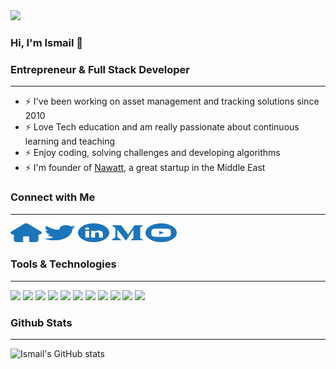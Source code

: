 <img src="https://pbs.twimg.com/profile_banners/111379418/1519443534/1500x500" />

### Hi, I'm Ismail 👋

### Entrepreneur & Full Stack Developer
___
* ⚡ I've been working on asset management and tracking solutions since 2010
* ⚡ Love Tech education and am really passionate about continuous learning and teaching
* ⚡ Enjoy coding, solving challenges and developing algorithms
* ⚡ I'm founder of <a href="https://nawatt.com" target="_blank">Nawatt</a>, a great startup in the Middle East

<!--
**ialkamal/ialkamal** is a ✨ _special_ ✨ repository because its `README.md` (this file) appears on your GitHub profile.

Here are some ideas to get you started:

- 🔭 I’m currently working on ...
- 🌱 I’m currently learning ...
- 👯 I’m looking to collaborate on ...
- 🤔 I’m looking for help with ...
- 💬 Ask me about ...
- 📫 How to reach me: ...
- 😄 Pronouns: ...
- ⚡ Fun fact: ...
-->

### Connect with Me
___
<a href="https://www.ismailalkamal.com/"><img src="./home.svg" width='50' height="30" style="background-color:'white'"/></a>
<a href="https://twitter.com/ialkamal"><img src="./twitter.svg" width="50" height="30" /></a>
<a href="https://www.linkedin.com/in/ismailalkamal/"><img src="./linkedin.svg" width="50" height="30" /></a>
<a href="https://medium.com/@ialkamal"><img src="./medium.svg" width="50" height="30" /></a>
<a href="https://www.youtube.com/channel/UCARLLCT9zEWTVJespFNWi0Q"><img src="./youtube.svg" width="50" height="30" /></a>

### Tools & Technologies
___
![](https://img.shields.io/badge/Code-React-informational?style=flat-square&logo=React&logoColor=white&color=1b75bb) ![](https://img.shields.io/badge/Code-Node.js-informational?style=flat-square&logo=Node.js&logoColor=white&color=1b75bb) ![](https://img.shields.io/badge/Code-JavaScript-informational?style=flat-square&logo=JavaScript&logoColor=white&color=1b75bb) ![](https://img.shields.io/badge/Code-HTML-informational?style=flat-square&logo=HTML5&logoColor=white&color=1b75bb) ![](https://img.shields.io/badge/Code-CSS-informational?style=flat-square&logo=CSS3&logoColor=white&color=1b75bb) ![](https://img.shields.io/badge/Code-Python-informational?style=flat-square&logo=Python&logoColor=white&color=1b75bb) ![](https://img.shields.io/badge/Tool-GitHub-informational?style=flat-square&logo=GitHub&logoColor=white&color=1b75bb) ![](https://img.shields.io/badge/Tool-Docker-informational?style=flat-square&logo=Docker&logoColor=white&color=1b75bb) ![](https://img.shields.io/badge/Tool-VS%20Code-informational?style=flat-square&logo=Visual%20Studio%20Code&logoColor=white&color=1b75bb) ![](https://img.shields.io/badge/DB-SQLite-informational?style=flat-square&logo=SQLite&logoColor=white&color=1b75bb) ![](https://img.shields.io/badge/DB-PostgreSQL-informational?style=flat-square&logo=PostgreSQL&logoColor=white&color=1b75bb)

### Github Stats
___
![Ismail's GitHub stats](https://github-readme-stats.vercel.app/api?username=ialkamal&count_private=true&show_icons=true&theme=algolia)
